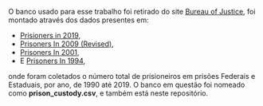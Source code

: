 O banco usado para esse trabalho foi retirado do site [Bureau of Justice](https://www.bjs.gov/index.cfm?ty=pbse&sid=40), foi montado através dos dados presentes em:
- [Prisioners in 2019](https://www.bjs.gov/index.cfm?ty=pbdetail&iid=7106),
- [Prisoners In 2009 (Revised)](https://www.bjs.gov/index.cfm?ty=pbdetail&iid=2232),
- [Prisoners In 2001](https://www.bjs.gov/index.cfm?ty=pbdetail&iid=926),
- E [Prisoners In 1994](https://www.bjs.gov/index.cfm?ty=pbdetail&iid=1280),

onde foram coletados o número total de prisioneiros em prisões Federais e Estaduais, por ano, de 1990 até 2019. O banco em questão foi nomeado como **prison_custody.csv**,
e também está neste repositório.
